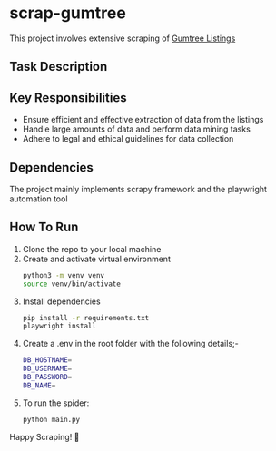# scrap-gumtree

This project involves extensive scraping of [Gumtree Listings](https://www.gumtree.com/)

## Task Description

## Key Responsibilities

- Ensure efficient and effective extraction of data from the listings
- Handle large amounts of data and perform data mining tasks
- Adhere to legal and ethical guidelines for data collection

## Dependencies

The project mainly implements scrapy framework and the playwright automation tool

## How To Run

1. Clone the repo to your local machine
2. Create and activate virtual environment 
    ```bash
    python3 -m venv venv
    source venv/bin/activate
    ```
3. Install dependencies 
    ```bash
    pip install -r requirements.txt
    playwright install
    ```
4. Create a .env in the root folder with the following details;-
    ```bash
    DB_HOSTNAME=
    DB_USERNAME=
    DB_PASSWORD=
    DB_NAME=
    ```
5. To run the spider:
    ```bash
    python main.py
    ```

Happy Scraping! 🚀